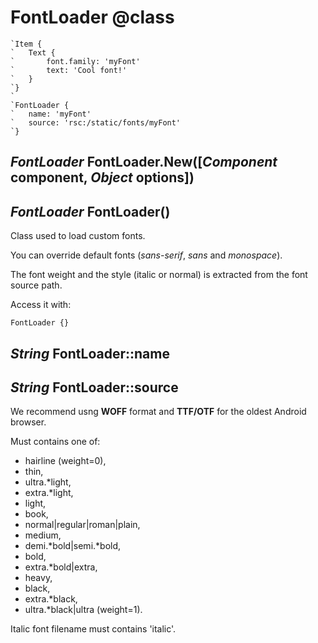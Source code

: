 FontLoader @class
=================

```nml
`Item {
`   Text {
`       font.family: 'myFont'
`       text: 'Cool font!'
`   }
`}
`
`FontLoader {
`   name: 'myFont'
`   source: 'rsc:/static/fonts/myFont'
`}
```

*FontLoader* FontLoader.New([*Component* component, *Object* options])
----------------------------------------------------------------------

*FontLoader* FontLoader()
-------------------------

Class used to load custom fonts.

You can override default fonts (*sans-serif*, *sans* and *monospace*).

The font weight and the style (italic or normal) is extracted from the font source path.

Access it with:
```nml
FontLoader {}
```

*String* FontLoader::name
-------------------------

*String* FontLoader::source
---------------------------

We recommend usng **WOFF** format and **TTF/OTF** for the oldest Android browser.

Must contains one of:
 - hairline (weight=0),
 - thin,
 - ultra.*light,
 - extra.*light,
 - light,
 - book,
 - normal|regular|roman|plain,
 - medium,
 - demi.*bold|semi.*bold,
 - bold,
 - extra.*bold|extra,
 - heavy,
 - black,
 - extra.*black,
 - ultra.*black|ultra (weight=1).

Italic font filename must contains 'italic'.


